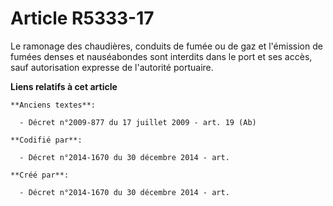 # Article R5333-17

Le ramonage des chaudières, conduits de fumée ou de gaz et l'émission de fumées denses et nauséabondes sont interdits dans le
port et ses accès, sauf autorisation expresse de l'autorité portuaire.

**Liens relatifs à cet article**

	**Anciens textes**:

	  - Décret n°2009-877 du 17 juillet 2009 - art. 19 (Ab)

	**Codifié par**:

	  - Décret n°2014-1670 du 30 décembre 2014 - art.

	**Créé par**:

	  - Décret n°2014-1670 du 30 décembre 2014 - art.

